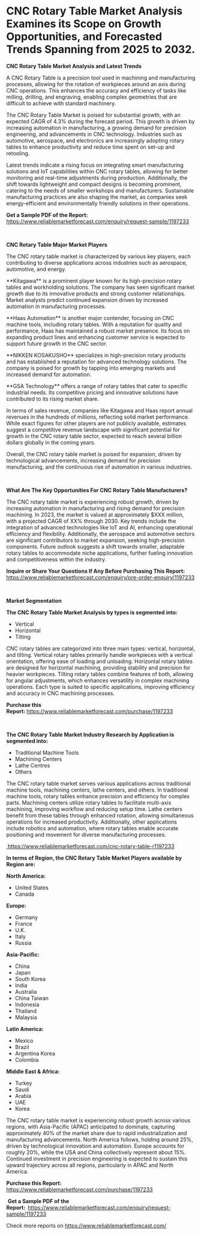 <p><h1>CNC Rotary Table Market Analysis Examines its Scope on Growth Opportunities, and Forecasted Trends Spanning from 2025 to 2032.</h1></p><p><strong>CNC Rotary Table Market Analysis and Latest Trends</strong></p>
<p><p>A CNC Rotary Table is a precision tool used in machining and manufacturing processes, allowing for the rotation of workpieces around an axis during CNC operations. This enhances the accuracy and efficiency of tasks like milling, drilling, and engraving, enabling complex geometries that are difficult to achieve with standard machinery.</p><p>The CNC Rotary Table Market is poised for substantial growth, with an expected CAGR of 4.3% during the forecast period. This growth is driven by increasing automation in manufacturing, a growing demand for precision engineering, and advancements in CNC technology. Industries such as automotive, aerospace, and electronics are increasingly adopting rotary tables to enhance productivity and reduce time spent on set-up and retooling.</p><p>Latest trends indicate a rising focus on integrating smart manufacturing solutions and IoT capabilities within CNC rotary tables, allowing for better monitoring and real-time adjustments during production. Additionally, the shift towards lightweight and compact designs is becoming prominent, catering to the needs of smaller workshops and manufacturers. Sustainable manufacturing practices are also shaping the market, as companies seek energy-efficient and environmentally friendly solutions in their operations.</p></p>
<p><strong>Get a Sample PDF of the Report:&nbsp;</strong> <a href="https://www.reliablemarketforecast.com/enquiry/request-sample/1197233?utm_campaign=1140&utm_medium=2&utm_source=Github&utm_content=ia&utm_term=10042025&utm_id=cnc-rotary-table">https://www.reliablemarketforecast.com/enquiry/request-sample/1197233</a></p>
<p>&nbsp;</p>
<p><strong>CNC Rotary Table Major Market Players</strong></p>
<p><p>The CNC rotary table market is characterized by various key players, each contributing to diverse applications across industries such as aerospace, automotive, and energy. </p><p>**Kitagawa** is a prominent player known for its high-precision rotary tables and workholding solutions. The company has seen significant market growth due to its innovative products and strong customer relationships. Market analysts predict continued expansion driven by increased automation in manufacturing processes.</p><p>**Haas Automation** is another major contender, focusing on CNC machine tools, including rotary tables. With a reputation for quality and performance, Haas has maintained a robust market presence. Its focus on expanding product lines and enhancing customer service is expected to support future growth in the CNC sector.</p><p>**NIKKEN KOSAKUSHO** specializes in high-precision rotary products and has established a reputation for advanced technology solutions. The company is poised for growth by tapping into emerging markets and increased demand for automation.</p><p>**GSA Technology** offers a range of rotary tables that cater to specific industrial needs. Its competitive pricing and innovative solutions have contributed to its rising market share.</p><p>In terms of sales revenue, companies like Kitagawa and Haas report annual revenues in the hundreds of millions, reflecting solid market performance. While exact figures for other players are not publicly available, estimates suggest a competitive revenue landscape with significant potential for growth in the CNC rotary table sector, expected to reach several billion dollars globally in the coming years.</p><p>Overall, the CNC rotary table market is poised for expansion, driven by technological advancements, increasing demand for precision manufacturing, and the continuous rise of automation in various industries.</p></p>
<p>&nbsp;</p>
<p><strong>What Are The Key Opportunities For CNC Rotary Table Manufacturers?</strong></p>
<p><p>The CNC rotary table market is experiencing robust growth, driven by increasing automation in manufacturing and rising demand for precision machining. In 2023, the market is valued at approximately $XXX million, with a projected CAGR of XX% through 2030. Key trends include the integration of advanced technologies like IoT and AI, enhancing operational efficiency and flexibility. Additionally, the aerospace and automotive sectors are significant contributors to market expansion, seeking high-precision components. Future outlook suggests a shift towards smaller, adaptable rotary tables to accommodate niche applications, further fueling innovation and competitiveness within the industry.</p></p>
<p><strong>Inquire or Share Your Questions If Any Before Purchasing This Report:</strong> <a href="https://www.reliablemarketforecast.com/enquiry/pre-order-enquiry/1197233?utm_campaign=1140&utm_medium=2&utm_source=Github&utm_content=ia&utm_term=10042025&utm_id=cnc-rotary-table">https://www.reliablemarketforecast.com/enquiry/pre-order-enquiry/1197233</a></p>
<p>&nbsp;</p>
<p><strong>Market Segmentation</strong></p>
<p><strong>The CNC Rotary Table Market Analysis by types is segmented into:</strong></p>
<p><ul><li>Vertical</li><li>Horizontal</li><li>Tilting</li></ul></p>
<p><p>CNC rotary tables are categorized into three main types: vertical, horizontal, and tilting. Vertical rotary tables primarily handle workpieces with a vertical orientation, offering ease of loading and unloading. Horizontal rotary tables are designed for horizontal machining, providing stability and precision for heavier workpieces. Tilting rotary tables combine features of both, allowing for angular adjustments, which enhances versatility in complex machining operations. Each type is suited to specific applications, improving efficiency and accuracy in CNC machining processes.</p></p>
<p><strong>Purchase this Report:&nbsp;</strong><a href="https://www.reliablemarketforecast.com/purchase/1197233?utm_campaign=1140&utm_medium=2&utm_source=Github&utm_content=ia&utm_term=10042025&utm_id=cnc-rotary-table">https://www.reliablemarketforecast.com/purchase/1197233</a></p>
<p>&nbsp;</p>
<p><strong>The CNC Rotary Table Market Industry Research by Application is segmented into:</strong></p>
<p><ul><li>Traditional Machine Tools</li><li>Machining Centers</li><li>Lathe Centres</li><li>Others</li></ul></p>
<p><p>The CNC rotary table market serves various applications across traditional machine tools, machining centers, lathe centers, and others. In traditional machine tools, rotary tables enhance precision and efficiency for complex parts. Machining centers utilize rotary tables to facilitate multi-axis machining, improving workflow and reducing setup time. Lathe centers benefit from these tables through enhanced rotation, allowing simultaneous operations for increased productivity. Additionally, other applications include robotics and automation, where rotary tables enable accurate positioning and movement for diverse manufacturing processes.</p></p>
<p><a href="https://www.reliablemarketforecast.com/cnc-rotary-table-r1197233?utm_campaign=1140&utm_medium=2&utm_source=Github&utm_content=ia&utm_term=10042025&utm_id=cnc-rotary-table">&nbsp;https://www.reliablemarketforecast.com/cnc-rotary-table-r1197233</a></p>
<p><strong>In terms of Region, the CNC Rotary Table Market Players available by Region are:</strong></p>
<p>
    <p> <strong> North America: </strong>
        <ul>
            <li>United States</li>
            <li>Canada</li>
        </ul>
        </p> 
    <p> <strong> Europe: </strong>
        <ul>
            <li>Germany</li>
            <li>France</li>
            <li>U.K.</li>
            <li>Italy</li>
            <li>Russia</li>
        </ul>
        </p> 
    <p> <strong> Asia-Pacific: </strong>
        <ul>
            <li>China</li>
            <li>Japan</li>
            <li>South Korea</li>
            <li>India</li>
            <li>Australia</li>
            <li>China Taiwan</li>
            <li>Indonesia</li>
            <li>Thailand</li>
            <li>Malaysia</li>
        </ul>
        </p> 
    <p> <strong> Latin America: </strong>
        <ul>
            <li>Mexico</li>
            <li>Brazil</li>
            <li>Argentina Korea</li>
            <li>Colombia</li>
        </ul>
        </p> 
    <p> <strong> Middle East & Africa: </strong>
        <ul>
            <li>Turkey</li>
            <li>Saudi</li>
            <li>Arabia</li>
            <li>UAE</li>
            <li>Korea</li>
        </ul>
    </p>
    </p>
<p><p>The CNC rotary table market is experiencing robust growth across various regions, with Asia-Pacific (APAC) anticipated to dominate, capturing approximately 40% of the market share due to rapid industrialization and manufacturing advancements. North America follows, holding around 25%, driven by technological innovation and automation. Europe accounts for roughly 20%, while the USA and China collectively represent about 15%. Continued investment in precision engineering is expected to sustain this upward trajectory across all regions, particularly in APAC and North America.</p></p>
<p><strong>Purchase this Report: </strong><a href="https://www.reliablemarketforecast.com/purchase/1197233?utm_campaign=1140&utm_medium=2&utm_source=Github&utm_content=ia&utm_term=10042025&utm_id=cnc-rotary-table">https://www.reliablemarketforecast.com/purchase/1197233</a></p>
<p>&nbsp;<strong>Get a Sample PDF of the Report:&nbsp;&nbsp;</strong><a href="https://www.reliablemarketforecast.com/enquiry/request-sample/1197233?utm_campaign=1140&utm_medium=2&utm_source=Github&utm_content=ia&utm_term=10042025&utm_id=cnc-rotary-table">https://www.reliablemarketforecast.com/enquiry/request-sample/1197233</a></p>
<p><strong></strong></p>
<p>Check more reports on <a href="https://www.reliablemarketforecast.com/?utm_campaign=1140&utm_medium=2&utm_source=Github&utm_content=ia&utm_term=10042025&utm_id=cnc-rotary-table">https://www.reliablemarketforecast.com/</a></p>